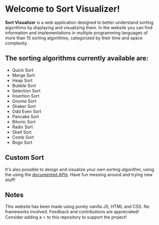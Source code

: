 # Welcome to Sort Visualizer!
**Sort Visualizer** is a web application designed to better understand sorting algorithms by displaying and visualizing them.
In the website you can find information and implementations in multiple programming languages of more than 15 sorting algorithms, categorized by their time and space complexity.

## The sorting algorithms currently available are:
- Quick Sort
- Merge Sort
- Heap Sort
- Bubble Sort
- Selection Sort
- Insertion Sort
- Gnome Sort
- Shaker Sort
- Odd Even Sort
- Pancake Sort
- Bitonic Sort
- Radix Sort
- Shell Sort
- Comb Sort
- Bogo Sort

## Custom Sort
It's also possible to design and visualize *your own sorting algorithm*, using the using the [documented APIs](https://www.sortvisualizer.com/docs). Have fun messing around and trying new stuff!

## Notes
This website has been made using purely vanilla JS, HTML and CSS. No frameworks involved.
Feedback and contributions are appreciated!
Consider adding a :star: to this repository to support the project!
